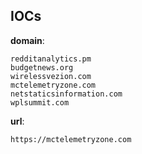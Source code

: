 
## IOCs

__domain__:

```text
redditanalytics.pm
budgetnews.org
wirelessvezion.com
mctelemetryzone.com
netstaticsinformation.com
wplsummit.com
```
__url__:

```text
https://mctelemetryzone.com
```